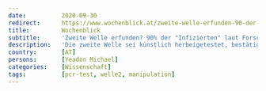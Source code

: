 ```yaml
---
date:          2020-09-30
redirect:      https://www.wochenblick.at/zweite-welle-erfunden-90-der-infizierten-sind-falsch-positiv/
title:         Wochenblick
subtitle:      'Zweite Welle erfunden? 90% der "Infizierten" laut Forscher falsch-positiv'
description:   'Die zweite Welle sei künstlich herbeigetestet, bestätigt nun auch Ex-Pfizer-Forschungsleiter Dr. Mike Yeadon. 90% der PCR-Tests sind falsch.'
country:       [AT]
persons:       [Yeadon Michael]
categories:    [Wissenschaft]
tags:          [pcr-test, welle2, manipulation]
---
```

